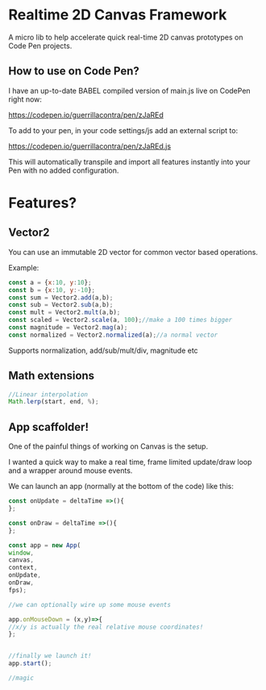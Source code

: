 # Realtime 2D Canvas Framework

A micro lib to help accelerate quick real-time 2D canvas prototypes on Code Pen projects.

## How to use on Code Pen?

I have an up-to-date BABEL compiled version of main.js live on CodePen right now:

https://codepen.io/guerrillacontra/pen/zJaREd

To add to your pen, in your code settings/js add an external script to:

https://codepen.io/guerrillacontra/pen/zJaREd.js

This will automatically transpile and import all features instantly into your Pen
with no added configuration.

# Features?

## Vector2

You can use an immutable 2D vector for common vector based operations.

Example:
```javascript
const a = {x:10, y:10};
const b = {x:10, y:-10};
const sum = Vector2.add(a,b);
const sub = Vector2.sub(a,b);
const mult = Vector2.mult(a,b);
const scaled = Vector2.scale(a, 100);//make a 100 times bigger
const magnitude = Vector2.mag(a);
const normalized = Vector2.normalized(a);//a normal vector
```

Supports normalization, add/sub/mult/div, magnitude etc

## Math extensions
```javascript
//Linear interpolation
Math.lerp(start, end, %);
```

## App scaffolder!

One of the painful things of working on Canvas is the setup.

I wanted a quick way to make a real time, frame limited update/draw loop
and a wrapper around mouse events.

We can launch an app (normally at the bottom of the code) like this:

```javascript
const onUpdate = deltaTime =>(){
};

const onDraw = deltaTime =>(){
};

const app = new App(
window,
canvas,
context,
onUpdate,
onDraw,
fps);

//we can optionally wire up some mouse events

app.onMouseDown = (x,y)=>{
//x/y is actually the real relative mouse coordinates!
};


//finally we launch it!
app.start();

//magic
```

